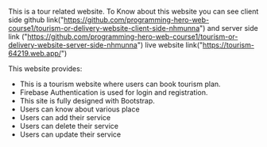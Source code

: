 This is a tour related website.
To Know about this website you can see client side github link("https://github.com/programming-hero-web-course1/tourism-or-delivery-website-client-side-nhmunna")
and server side link ("https://github.com/programming-hero-web-course1/tourism-or-delivery-website-server-side-nhmunna")
live website link("https://tourism-64219.web.app/")

This website provides:
* This is a tourism website where users can book tourism plan.
* Firebase Authentication is used for login and registration.
* This site is fully designed with Bootstrap.
* Users can know about various place
* Users can add their service
* Users can delete their service
* Users can update their service
